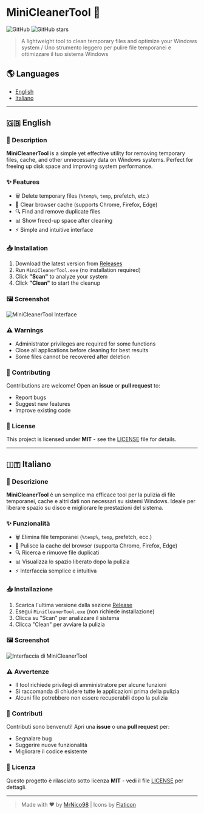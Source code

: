 # MiniCleanerTool 🧹

![GitHub](https://img.shields.io/github/license/MrNico98/MiniCleanerTool?style=flat-square)
![GitHub stars](https://img.shields.io/github/stars/MrNico98/MiniCleanerTool?style=flat-square)

> A lightweight tool to clean temporary files and optimize your Windows system / Uno strumento leggero per pulire file temporanei e ottimizzare il tuo sistema Windows

## 🌎 Languages
- [English](#-english)
- [Italiano](#-italiano)

---

## 🇬🇧 English

### 📌 Description
**MiniCleanerTool** is a simple yet effective utility for removing temporary files, cache, and other unnecessary data on Windows systems. Perfect for freeing up disk space and improving system performance.

### ✨ Features
- 🗑️ Delete temporary files (`%temp%`, `temp`, prefetch, etc.)
- 🧽 Clear browser cache (supports Chrome, Firefox, Edge)
- 🔍 Find and remove duplicate files
- 📊 Show freed-up space after cleaning
- ⚡ Simple and intuitive interface

### 📥 Installation
1. Download the latest version from [Releases](https://github.com/MrNico98/MiniCleanerTool/releases)
2. Run `MiniCleanerTool.exe` (no installation required)
3. Click **"Scan"** to analyze your system
4. Click **"Clean"** to start the cleanup

### 🖼️ Screenshot
![MiniCleanerTool Interface](screenshot.png)

### ⚠️ Warnings
- Administrator privileges are required for some functions
- Close all applications before cleaning for best results
- Some files cannot be recovered after deletion

### 🤝 Contributing
Contributions are welcome! Open an **issue** or **pull request** to:
- Report bugs
- Suggest new features
- Improve existing code

### 📜 License
This project is licensed under **MIT** - see the [LICENSE](LICENSE) file for details.

---

## 🇮🇹 Italiano

### 📌 Descrizione
**MiniCleanerTool** è un semplice ma efficace tool per la pulizia di file temporanei, cache e altri dati non necessari su sistemi Windows. Ideale per liberare spazio su disco e migliorare le prestazioni del sistema.

### ✨ Funzionalità
- 🗑️ Elimina file temporanei (`%temp%`, `temp`, prefetch, ecc.)
- 🧽 Pulisce la cache del browser (supporta Chrome, Firefox, Edge)
- 🔍 Ricerca e rimuove file duplicati
- 📊 Visualizza lo spazio liberato dopo la pulizia
- ⚡ Interfaccia semplice e intuitiva

### 📥 Installazione
1. Scarica l'ultima versione dalla sezione [Release](https://github.com/MrNico98/MiniCleanerTool/releases)
2. Esegui `MiniCleanerTool.exe` (non richiede installazione)
3. Clicca su "Scan" per analizzare il sistema
4. Clicca "Clean" per avviare la pulizia

### 🖼️ Screenshot
![Interfaccia di MiniCleanerTool](screenshot.png)

### ⚠️ Avvertenze
- Il tool richiede privilegi di amministratore per alcune funzioni
- Si raccomanda di chiudere tutte le applicazioni prima della pulizia
- Alcuni file potrebbero non essere recuperabili dopo la pulizia

### 🤝 Contributi
Contributi sono benvenuti! Apri una **issue** o una **pull request** per:
- Segnalare bug
- Suggerire nuove funzionalità
- Migliorare il codice esistente

### 📜 Licenza
Questo progetto è rilasciato sotto licenza **MIT** - vedi il file [LICENSE](LICENSE) per dettagli.

---

> Made with ❤️ by [MrNico98](https://github.com/MrNico98) | Icons by [Flaticon](https://flaticon.com)
